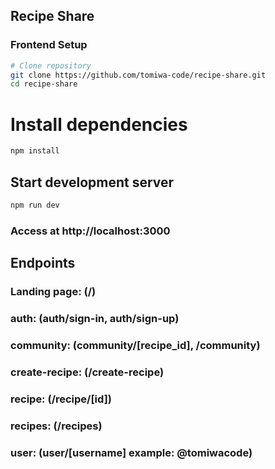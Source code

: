 ## Recipe Share

### Frontend Setup 
```bash
# Clone repository
git clone https://github.com/tomiwa-code/recipe-share.git
cd recipe-share
```

# Install dependencies
```bash
npm install
```

## Start development server
```bash
npm run dev
```

### Access at http://localhost:3000

## Endpoints

### Landing page: (/)

### auth: (auth/sign-in, auth/sign-up)

### community: (community/[recipe_id], /community) 

### create-recipe: (/create-recipe)

### recipe: (/recipe/[id])

### recipes: (/recipes)

### user: (user/[username] example: @tomiwacode)